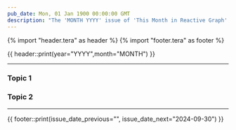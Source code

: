 ```yaml
---
pub_date: Mon, 01 Jan 1900 00:00:00 GMT
description: "The 'MONTH YYYY' issue of 'This Month in Reactive Graph' summarizes the progress of Reactive Graph. The topics of this issue are: Manage the type system via the command line interface, Java GraphQL Client POC and the specification of the Identity and Permission System"
---
```


{% import "header.tera" as header %}
{% import "footer.tera" as footer %}

{{ header::print(year="YYYY",month="MONTH") }}

---

### Topic 1

### Topic 2

---

{{ footer::print(issue_date_previous="", issue_date_next="2024-09-30") }}

